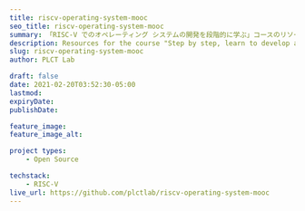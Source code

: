 ```yaml
---
title: riscv-operating-system-mooc
seo_title: riscv-operating-system-mooc
summary: 「RISC-V でのオペレーティング システムの開発を段階的に学ぶ」コースのリソース 
description: Resources for the course "Step by step, learn to develop an operating system on RISC-V"
slug: riscv-operating-system-mooc
author: PLCT Lab

draft: false
date: 2021-02-20T03:52:30-05:00
lastmod: 
expiryDate: 
publishDate: 

feature_image: 
feature_image_alt: 

project types: 
    - Open Source

techstack:
    - RISC-V
live_url: https://github.com/plctlab/riscv-operating-system-mooc
---
```



